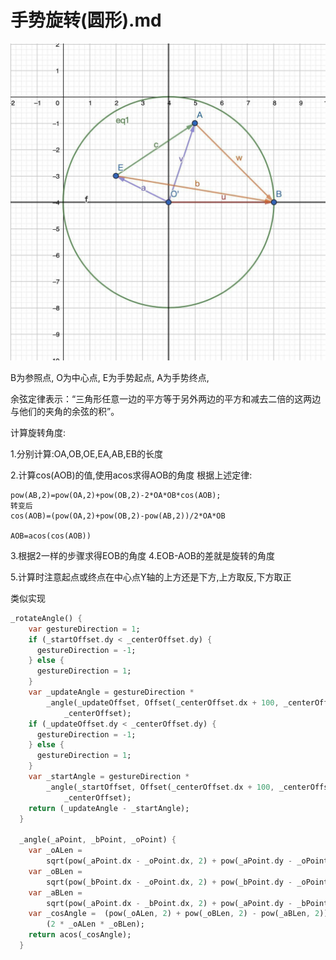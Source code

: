 # 手势旋转(圆形).md

![trangle](trangle.jpeg)

B为参照点,
O为中心点,
E为手势起点,
A为手势终点,


余弦定律表示：“三角形任意一边的平方等于另外两边的平方和减去二倍的这两边与他们的夹角的余弦的积”。

计算旋转角度:

1.分别计算:OA,OB,OE,EA,AB,EB的长度

2.计算cos(AOB)的值,使用acos求得AOB的角度
    根据上述定律:
```
pow(AB,2)=pow(OA,2)+pow(OB,2)-2*OA*OB*cos(AOB);
转变后
cos(AOB)=(pow(OA,2)+pow(OB,2)-pow(AB,2))/2*OA*OB

AOB=acos(cos(AOB))

```
3.根据2一样的步骤求得EOB的角度
4.EOB-AOB的差就是旋转的角度

5.计算时注意起点或终点在中心点Y轴的上方还是下方,上方取反,下方取正


类似实现
```dart
_rotateAngle() {
    var gestureDirection = 1;
    if (_startOffset.dy < _centerOffset.dy) {
      gestureDirection = -1;
    } else {
      gestureDirection = 1;
    }
    var _updateAngle = gestureDirection *
        _angle(_updateOffset, Offset(_centerOffset.dx + 100, _centerOffset.dy),
            _centerOffset);
    if (_updateOffset.dy < _centerOffset.dy) {
      gestureDirection = -1;
    } else {
      gestureDirection = 1;
    }
    var _startAngle = gestureDirection *
        _angle(_startOffset, Offset(_centerOffset.dx + 100, _centerOffset.dy),
            _centerOffset);
    return (_updateAngle - _startAngle);
  }

  _angle(_aPoint, _bPoint, _oPoint) {
    var _oALen =
        sqrt(pow(_aPoint.dx - _oPoint.dx, 2) + pow(_aPoint.dy - _oPoint.dy, 2));
    var _oBLen =
        sqrt(pow(_bPoint.dx - _oPoint.dx, 2) + pow(_bPoint.dy - _oPoint.dy, 2));
    var _aBLen =
        sqrt(pow(_aPoint.dx - _bPoint.dx, 2) + pow(_aPoint.dy - _bPoint.dy, 2));
    var _cosAngle =  (pow(_oALen, 2) + pow(_oBLen, 2) - pow(_aBLen, 2)) /
        (2 * _oALen * _oBLen);
    return acos(_cosAngle);
  }





```